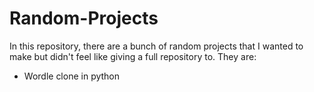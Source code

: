 # Random-Projects
In this repository, there are a bunch of random projects that I wanted to make but didn't feel like giving a full repository to. They are:
* Wordle clone in python
